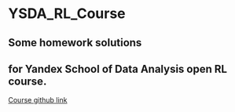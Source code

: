 # YSDA_RL_Course

## Some homework solutions 
## for Yandex School of Data Analysis open RL course.

[Course github link](https://github.com/yandexdataschool/Practical_RL)
